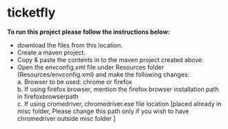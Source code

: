 # ticketfly
<b>To run this project please follow the instructions below:</b>
<ul><li>download the files from this location.</li>
<li>Create a maven project.</li>
<li>Copy & paste the contents in to the maven project created above. </li>
<li>Open the envconfig.xml file under Resources folder (Resources/envconfig.xml) and make the following changes:<br/>
   a. Browser to be used: chrome or firefox<br/>
   b. If using firefox browser, mention the firefox browser installation path in firefoxbrowserpath </br>
   c. If using cromedriver, chromedriver.exe file location [placed already in misc folder, Please change this path only if you wish to have chromedriver outside misc folder ]
</ul>

